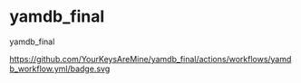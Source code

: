 # yamdb_final

yamdb_final

https://github.com/YourKeysAreMine/yamdb_final/actions/workflows/yamdb_workflow.yml/badge.svg